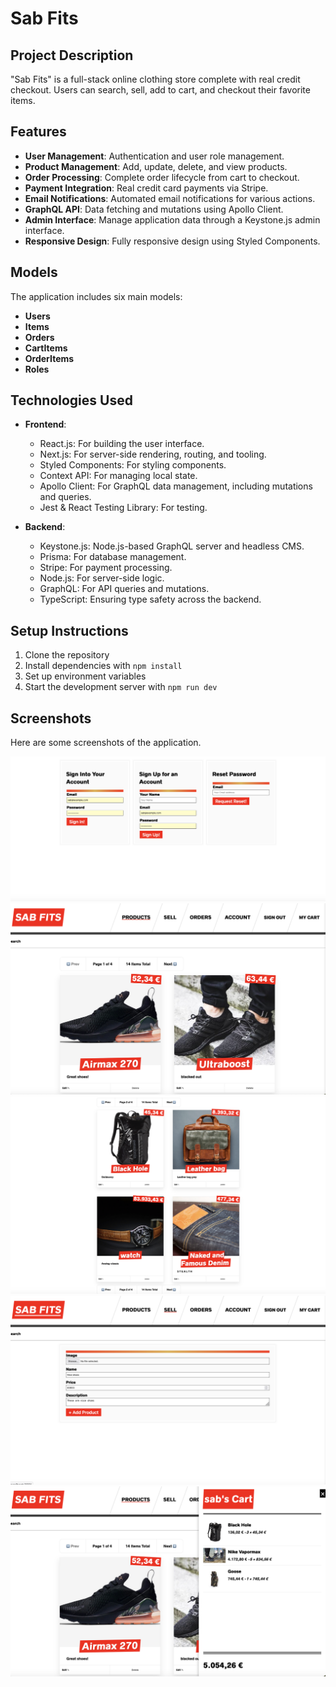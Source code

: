# Sab Fits

## Project Description

"Sab Fits" is a full-stack online clothing store complete with real credit checkout. Users can search, sell, add to cart, and checkout their favorite items.

## Features

- **User Management**: Authentication and user role management.
- **Product Management**: Add, update, delete, and view products.
- **Order Processing**: Complete order lifecycle from cart to checkout.
- **Payment Integration**: Real credit card payments via Stripe.
- **Email Notifications**: Automated email notifications for various actions.
- **GraphQL API**: Data fetching and mutations using Apollo Client.
- **Admin Interface**: Manage application data through a Keystone.js admin interface.
- **Responsive Design**: Fully responsive design using Styled Components.

## Models

The application includes six main models:

- **Users**
- **Items**
- **Orders**
- **CartItems**
- **OrderItems**
- **Roles**

## Technologies Used

- **Frontend**:

  - React.js: For building the user interface.
  - Next.js: For server-side rendering, routing, and tooling.
  - Styled Components: For styling components.
  - Context API: For managing local state.
  - Apollo Client: For GraphQL data management, including mutations and queries.
  - Jest & React Testing Library: For testing.

- **Backend**:
  - Keystone.js: Node.js-based GraphQL server and headless CMS.
  - Prisma: For database management.
  - Stripe: For payment processing.
  - Node.js: For server-side logic.
  - GraphQL: For API queries and mutations.
  - TypeScript: Ensuring type safety across the backend.

## Setup Instructions

1. Clone the repository
2. Install dependencies with `npm install`
3. Set up environment variables
4. Start the development server with `npm run dev`

## Screenshots

Here are some screenshots of the application.

![Sign in Page](/assets/signIn.png)
![Sab Fits Home Page](/assets/home.png)
![Products Page](/assets/products.png)
![Sell Page](/assets/sell.png)
![Cart](/assets/cart.png)

